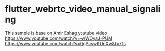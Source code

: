 # flutter_webrtc_video_manual_signaling

This sample is base on Amir Eshag youtube video
https://www.youtube.com/watch?v=-wWOyaJ-PUM
https://www.youtube.com/watch?v=QgPcswKUnXw&t=71s